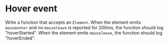 # Hover event

Write a function that accepts an `Element`. When the element emits `mouseenter` and no `mouseleave` is reported for 200ms, the function should log "hoverStarted". When the element emits `mouseleave`, the function should log "hoverEnded".
